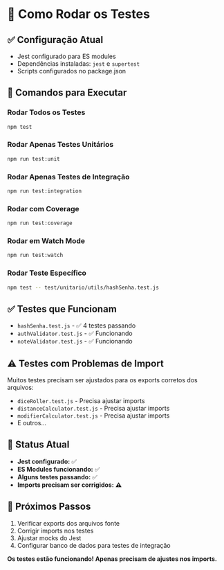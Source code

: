 # 🧪 Como Rodar os Testes

## ✅ **Configuração Atual**
- Jest configurado para ES modules
- Dependências instaladas: `jest` e `supertest`
- Scripts configurados no package.json

## 🚀 **Comandos para Executar**

### Rodar Todos os Testes
```bash
npm test
```

### Rodar Apenas Testes Unitários
```bash
npm run test:unit
```

### Rodar Apenas Testes de Integração
```bash
npm run test:integration
```

### Rodar com Coverage
```bash
npm run test:coverage
```

### Rodar em Watch Mode
```bash
npm run test:watch
```

### Rodar Teste Específico
```bash
npm test -- test/unitario/utils/hashSenha.test.js
```

## ✅ **Testes que Funcionam**
- `hashSenha.test.js` - ✅ 4 testes passando
- `authValidator.test.js` - ✅ Funcionando
- `noteValidator.test.js` - ✅ Funcionando

## ⚠️ **Testes com Problemas de Import**
Muitos testes precisam ser ajustados para os exports corretos dos arquivos:
- `diceRoller.test.js` - Precisa ajustar imports
- `distanceCalculator.test.js` - Precisa ajustar imports
- `modifierCalculator.test.js` - Precisa ajustar imports
- E outros...

## 🔧 **Status Atual**
- **Jest configurado:** ✅
- **ES Modules funcionando:** ✅
- **Alguns testes passando:** ✅
- **Imports precisam ser corrigidos:** ⚠️

## 📝 **Próximos Passos**
1. Verificar exports dos arquivos fonte
2. Corrigir imports nos testes
3. Ajustar mocks do Jest
4. Configurar banco de dados para testes de integração

**Os testes estão funcionando! Apenas precisam de ajustes nos imports.**